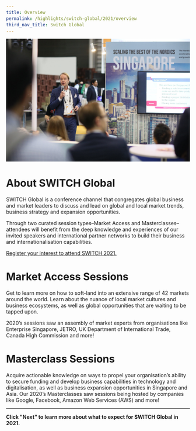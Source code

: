 ```yaml
---
title: Overview
permalink: /highlights/switch-global/2021/overview
third_nav_title: Switch Global
---
```

![](/images/SWITCH%20Global%201.jpg)
# About SWITCH Global
SWITCH Global is a conference channel that congregates global business and market leaders to discuss and lead on global and local market trends, business strategy and expansion opportunities.

Through two curated session types–Market Access and Masterclasses–attendees will benefit from the deep knowledge and experiences of our invited speakers and international partner networks to build their business and internationalisation capabilities.

[Register your interest to attend SWITCH 2021.](/interest)

# Market Access Sessions
Get to learn more on how to soft-land into an extensive range of 42 markets around the world. Learn about the nuance of local market cultures and business ecosystems, as well as global opportunities that are waiting to be tapped upon. 

2020’s sessions saw an assembly of market experts from organisations like Enterprise Singapore, JETRO, UK Department of International Trade, Canada High Commission and more!

# Masterclass Sessions
Acquire actionable knowledge on ways to propel your organisation’s ability to secure funding and develop business capabilities in technology and digitalisation, as well as business expansion opportunities in Singapore and Asia. Our 2020’s Masterclasses saw sessions being hosted by companies like Google, Facebook, Amazon Web Services (AWS) and more!

***
**Click "Next" to learn more about what to expect for SWITCH Global in 2021.**